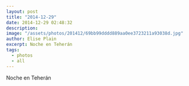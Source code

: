 ```yaml
---
layout: post
title: "2014-12-29"
date: 2014-12-29 02:48:32
description: 
image: "/assets/photos/201412/69bb99dddd889aa0ee3723211a93038d.jpg"
author: Elise Plain
excerpt: Noche en Teherán
tags: 
  - photos
  - all
---
```


Noche en Teherán
<p></p>
